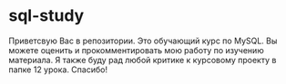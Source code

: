 # sql-study
Приветсвую Вас в репозитории. Это обучающий курс по MySQL. Вы можете оценить и прокомментировать мою работу по изучению материала. Я также буду рад любой критике к курсовому проекту в папке 12 урока.
Спасибо!
